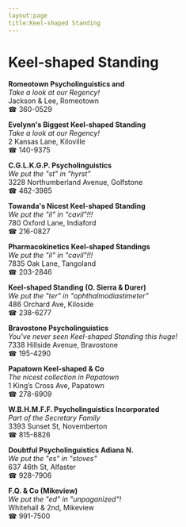 ```yaml
---
layout:page
title:Keel-shaped Standing
---
```

# Keel-shaped Standing

**Romeotown Psycholinguistics and**  
_Take a look at our Regency!_  
Jackson & Lee, Romeotown  
☎ 360-0529



**Evelynn's Biggest Keel-shaped Standing**  
_Take a look at our Regency!_  
2 Kansas Lane, Kiloville  
☎ 140-9375



**C.G.L.K.G.P. Psycholinguistics**  
_We put the "st" in "hyrst"_  
3228 Northumberland Avenue, Golfstone  
☎ 462-3985



**Towanda's Nicest Keel-shaped Standing**  
_We put the "il" in "cavil"!!!_  
780 Oxford Lane, Indiaford  
☎ 216-0827



**Pharmacokinetics Keel-shaped Standings**  
_We put the "il" in "cavil"!!!_  
7835 Oak Lane, Tangoland  
☎ 203-2846



**Keel-shaped Standing (O. Sierra & Durer)**  
_We put the "ter" in "ophthalmodiastimeter"_  
486 Orchard Ave, Kiloside  
☎ 238-6277



**Bravostone Psycholinguistics**  
_You've never seen Keel-shaped Standing this huge!_  
7338 Hillside Avenue, Bravostone  
☎ 195-4290



**Papatown Keel-shaped & Co**  
_The nicest collection in Papatown_  
1 King’s Cross Ave, Papatown  
☎ 278-6909



**W.B.H.M.F.F. Psycholinguistics Incorporated**  
_Part of the Secretary Family_  
3393 Sunset St, Novemberton  
☎ 815-8826



**Doubtful Psycholinguistics Adiana N.**  
_We put the "es" in "stoves"_  
637 46th St, Alfaster  
☎ 928-7906



**F.Q. & Co (Mikeview)**  
_We put the "ed" in "unpaganized"!_  
Whitehall & 2nd, Mikeview  
☎ 991-7500



